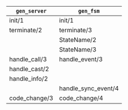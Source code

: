 | `gen_server` | `gen_fsm`          |
| ------------ | ------------------ |
| init/1       | init/1             |
| terminate/2  | terminate/3        |
|              | StateName/2        |
|              | StateName/3        |
| handle_call/3| handle_event/3     |
| handle_cast/2|                    |
| handle_info/2|                    |
|              | handle_sync_event/4|
| code_change/3|   code_change/4    |
